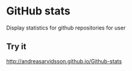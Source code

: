 # GitHub stats
Display statistics for github repositories for user

## Try it
http://andreasarvidsson.github.io/Github-stats